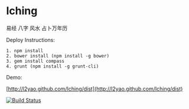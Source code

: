 Iching
======

易经 八字 风水 占卜万年历

Deploy Instructions:

	1. npm install
	2. bower install (npm install -g bower)
	3. gem install compass
	4. grunt (npm install -g grunt-cli)

Demo:

[http://l2yao.github.com/Iching/dist](http://l2yao.github.com/Iching/dist)

[![Build Status](https://travis-ci.org/l2yao/Iching.png)](https://travis-ci.org/l2yao/Iching)
